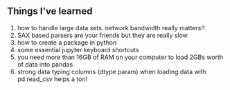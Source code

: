 ## Things I've learned

1. how to handle large data sets. network bandwidth really matters!!
2. SAX based parsers are your friends but they are really slow
3. how to create a package in python
4. some essential jupyter keyboard shortcuts
5. you need more than 16GB of RAM on your computer to load 2GBs worth of data into pandas
6. strong data typing columns (dtype param) when loading data with pd.read_csv helps a ton!
